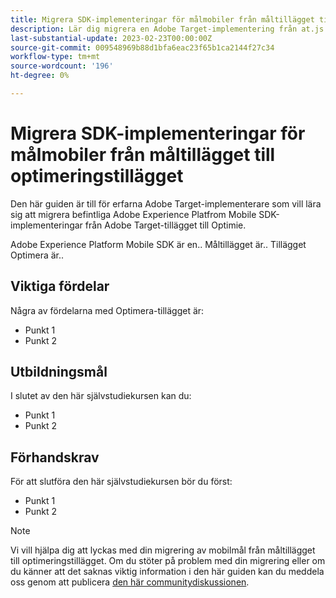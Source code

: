 ```yaml
---
title: Migrera SDK-implementeringar för målmobiler från måltillägget till optimeringstillägget
description: Lär dig migrera en Adobe Target-implementering från at.js 2.x till Adobe Experience Platform Web SDK. Exempel på ämnen är att läsa in JavaScript-biblioteket, skicka parametrar, renderingsaktiviteter och andra viktiga bildtexter.
last-substantial-update: 2023-02-23T00:00:00Z
source-git-commit: 009548969b88d1bfa6eac23f65b1ca2144f27c34
workflow-type: tm+mt
source-wordcount: '196'
ht-degree: 0%

---
```


# Migrera SDK-implementeringar för målmobiler från måltillägget till optimeringstillägget

Den här guiden är till för erfarna Adobe Target-implementerare som vill lära sig att migrera befintliga Adobe Experience Platfrom Mobile SDK-implementeringar från Adobe Target-tillägget till Optimie.

Adobe Experience Platform Mobile SDK är en.. Måltillägget är.. Tillägget Optimera är..

## Viktiga fördelar

Några av fördelarna med Optimera-tillägget är:

* Punkt 1
* Punkt 2

## Utbildningsmål

I slutet av den här självstudiekursen kan du:

* Punkt 1
* Punkt 2


## Förhandskrav

För att slutföra den här självstudiekursen bör du först:

* Punkt 1
* Punkt 2


>[!NOTE]
>
>Vi vill hjälpa dig att lyckas med din migrering av mobilmål från måltillägget till optimeringstillägget. Om du stöter på problem med din migrering eller om du känner att det saknas viktig information i den här guiden kan du meddela oss genom att publicera [den här communitydiskussionen](https://experienceleaguecommunities.adobe.com/t5/adobe-experience-platform-data/tutorial-discussion-migrate-target-from-at-js-to-web-sdk/m-p/575587#M463).

